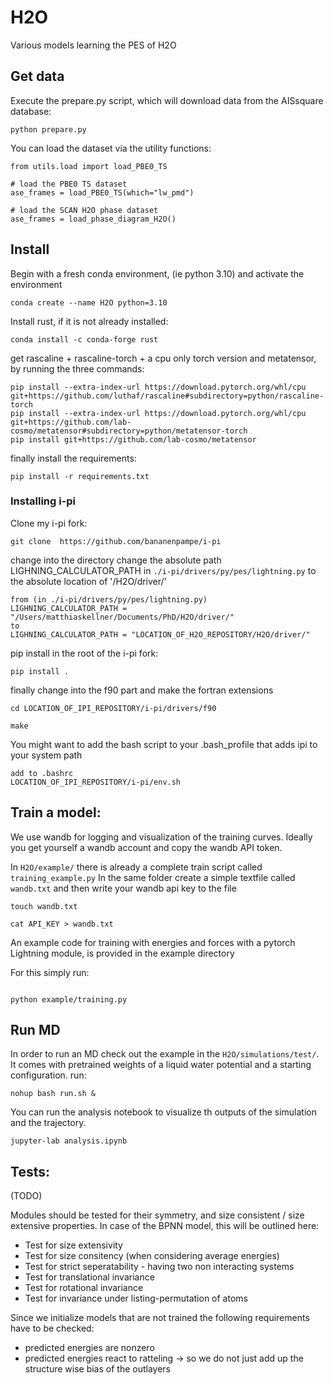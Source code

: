 # H2O
Various models learning the PES of H2O


## Get data

Execute the prepare.py script, which will download data from the AISsquare database:

```
python prepare.py
```

You can load the dataset via the utility functions:
```
from utils.load import load_PBE0_TS

# load the PBE0 TS dataset
ase_frames = load_PBE0_TS(which="lw_pmd")

# load the SCAN H2O phase dataset
ase_frames = load_phase_diagram_H2O()

```

## Install

Begin with a fresh conda environment, (ie python 3.10) and activate the environment
```
conda create --name H2O python=3.10
```

Install rust, if it is not already installed:
```
conda install -c conda-forge rust
```

get rascaline + rascaline-torch + a cpu only torch version and metatensor, by running the three commands:

```
pip install --extra-index-url https://download.pytorch.org/whl/cpu git+https://github.com/luthaf/rascaline#subdirectory=python/rascaline-torch
pip install --extra-index-url https://download.pytorch.org/whl/cpu git+https://github.com/lab-cosmo/metatensor#subdirectory=python/metatensor-torch
pip install git+https://github.com/lab-cosmo/metatensor
```

finally install the requirements:

```
pip install -r requirements.txt
```




### Installing i-pi

Clone my i-pi fork:

```
git clone  https://github.com/bananenpampe/i-pi
```

change into the directory change the absolute path LIGHNING_CALCULATOR_PATH in `./i-pi/drivers/py/pes/lightning.py` to the absolute location of '/H2O/driver/'

```
from (in ./i-pi/drivers/py/pes/lightning.py)
LIGHNING_CALCULATOR_PATH = "/Users/matthiaskellner/Documents/PhD/H2O/driver/"
to
LIGHNING_CALCULATOR_PATH = "LOCATION_OF_H2O_REPOSITORY/H2O/driver/"

```

pip install in the root of the i-pi fork:

```
pip install .
```

finally change into the f90 part and make the fortran extensions

```
cd LOCATION_OF_IPI_REPOSITORY/i-pi/drivers/f90

make

```

You might want to add the bash script to your .bash_profile that adds ipi to your system path

```
add to .bashrc
LOCATION_OF_IPI_REPOSITORY/i-pi/env.sh
```





## Train a model:

We use wandb for logging and visualization of the training curves.
Ideally you get yourself a wandb account and copy the wandb API token.

In `H2O/example/` there is already a complete train script called `training_example.py`
In the same folder create a simple textfile called `wandb.txt`
and then write your wandb api key to the file

```
touch wandb.txt

cat API_KEY > wandb.txt
```


An example code for training with energies and forces
with a pytorch Lightning module, is provided in the example directory

For this simply run:

```

python example/training.py

```

## Run MD

In order to run an MD check out the example in the `H2O/simulations/test/`.
It comes with pretrained weights of a liquid water potential and a starting configuration.
run:

```
nohup bash run.sh &
```

You can run the analysis notebook to visualize th outputs of the simulation and the trajectory.

```
jupyter-lab analysis.ipynb
```



## Tests:
(TODO)

Modules should be tested for their symmetry, and size consistent / size extensive properties.
In case of the BPNN model, this will be outlined here:

- Test for size extensivity
- Test for size consitency (when considering average energies)
- Test for strict seperatability - having two non interacting systems
- Test for translational invariance
- Test for rotational invariance
- Test for invariance under listing-permutation of atoms

Since we initialize models that are not trained the following requirements have to be checked:
- predicted energies are nonzero
- predicted energies react to ratteling -> so we do not just add up the structure wise bias of the outlayers
